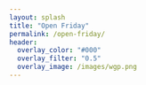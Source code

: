 ```yaml
---
layout: splash
title: "Open Friday"
permalink: /open-friday/
header:
  overlay_color: "#000"
  overlay_filter: "0.5"
  overlay_image: /images/wgp.png
---
```


